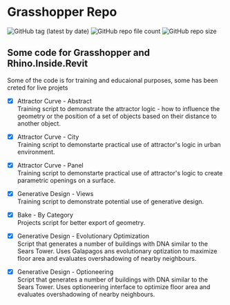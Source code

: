 # Grasshopper Repo

![GitHub tag (latest by date)](https://img.shields.io/github/v/tag/ivaylo-matov/grasshopper?color=yellow&label=release&style=for-the-badge)  ![GitHub repo file count](https://img.shields.io/github/directory-file-count/ivaylo-matov/grasshopper?color=red&style=for-the-badge)  ![GitHub repo size](https://img.shields.io/github/repo-size/ivaylo-matov/grasshopper?label=SIZE&style=for-the-badge)

## Some code for Grasshopper and Rhino.Inside.Revit
Some of the code is for training and educaional purposes, some has been creted for live projets

- [x] Attractor Curve - Abstract\
  Training script to demonstrate the attractor logic -  how to influence the geometry or the position of a set of objects based on their distance to another object.

- [x] Attractor Curve - City\
  Training script to demonstarte practical use of attractor's logic in urban environment.

- [x] Attractor Curve - Panel\
  Training script to demonstarte practical use of attractor's logic to create parametric openings on a surface.

- [x] Generative Design - Views\
  Training script to demonstrate potential use of generative design.

- [x] Bake - By Category\
  Projects script for better export of geometry.

- [x] Generative Design - Evolutionary Optimization\
  Script that generates a number of buildings with DNA similar to the Sears Tower. Uses Galapagos ans evolutionary optization to maximize floor area and evaluates overshadowing of nearby neighbours.

- [x] Generative Design - Optioneering\
  Script that generates a number of buildings with DNA similar to the Sears Tower. Uses optioneering interface to optimize floor area and evaluates overshadowing of nearby neighbours.

